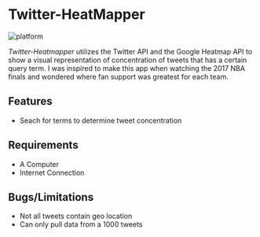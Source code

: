 # Twitter-HeatMapper
![platform](https://img.shields.io/badge/platform-web%20app-brightgreen.svg)

*Twitter-Heatmapper* utilizes the Twitter API and the Google Heatmap API to show a visual representation of concentration of tweets that
has a certain query term. I was inspired to make this app when watching the 2017 NBA finals and wondered where fan support was greatest for each team.

## Features
- Seach for terms to determine tweet concentration

## Requirements
- A Computer
- Internet Connection

## Bugs/Limitations
- Not all tweets contain geo location
- Can only pull data from a 1000 tweets
